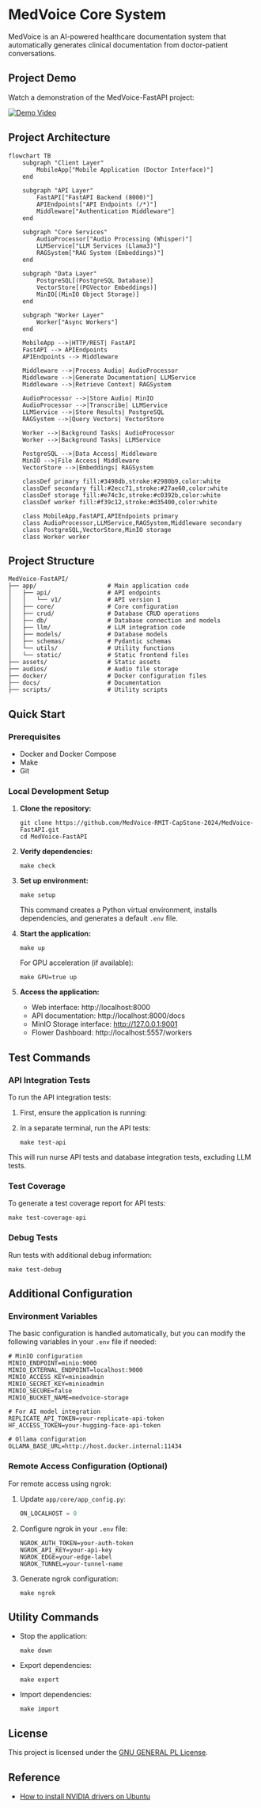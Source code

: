 # MedVoice Core System

MedVoice is an AI-powered healthcare documentation system that automatically generates clinical documentation from doctor-patient conversations.

## Project Demo

Watch a demonstration of the MedVoice-FastAPI project:

[![Demo Video](https://img.youtube.com/vi/euxRibBCnwM/0.jpg)](https://www.youtube.com/watch?v=euxRibBCnwM)

## Project Architecture

```mermaid
flowchart TB
    subgraph "Client Layer"
        MobileApp["Mobile Application (Doctor Interface)"]
    end

    subgraph "API Layer"
        FastAPI["FastAPI Backend (8000)"]
        APIEndpoints["API Endpoints (/*)"]
        Middleware["Authentication Middleware"]
    end

    subgraph "Core Services"
        AudioProcessor["Audio Processing (Whisper)"]
        LLMService["LLM Services (Llama3)"]
        RAGSystem["RAG System (Embeddings)"]
    end

    subgraph "Data Layer"
        PostgreSQL[(PostgreSQL Database)]
        VectorStore[(PGVector Embeddings)]
        MinIO[(MinIO Object Storage)]
    end

    subgraph "Worker Layer"
        Worker["Async Workers"]
    end

    MobileApp -->|HTTP/REST| FastAPI
    FastAPI --> APIEndpoints
    APIEndpoints --> Middleware
    
    Middleware -->|Process Audio| AudioProcessor
    Middleware -->|Generate Documentation| LLMService
    Middleware -->|Retrieve Context| RAGSystem

    AudioProcessor -->|Store Audio| MinIO
    AudioProcessor -->|Transcribe| LLMService
    LLMService -->|Store Results| PostgreSQL
    RAGSystem -->|Query Vectors| VectorStore
    
    Worker -->|Background Tasks| AudioProcessor
    Worker -->|Background Tasks| LLMService
    
    PostgreSQL -->|Data Access| Middleware
    MinIO -->|File Access| Middleware
    VectorStore -->|Embeddings| RAGSystem

    classDef primary fill:#3498db,stroke:#2980b9,color:white
    classDef secondary fill:#2ecc71,stroke:#27ae60,color:white
    classDef storage fill:#e74c3c,stroke:#c0392b,color:white
    classDef worker fill:#f39c12,stroke:#d35400,color:white

    class MobileApp,FastAPI,APIEndpoints primary
    class AudioProcessor,LLMService,RAGSystem,Middleware secondary
    class PostgreSQL,VectorStore,MinIO storage
    class Worker worker
```

## Project Structure

```
MedVoice-FastAPI/
├── app/                    # Main application code
│   ├── api/                # API endpoints
│   │   └── v1/             # API version 1
│   ├── core/               # Core configuration
│   ├── crud/               # Database CRUD operations
│   ├── db/                 # Database connection and models
│   ├── llm/                # LLM integration code
│   ├── models/             # Database models
│   ├── schemas/            # Pydantic schemas
│   └── utils/              # Utility functions
│   └── static/             # Static frontend files
├── assets/                 # Static assets
├── audios/                 # Audio file storage
├── docker/                 # Docker configuration files
├── docs/                   # Documentation
├── scripts/                # Utility scripts
```

## Quick Start

### Prerequisites
- Docker and Docker Compose
- Make
- Git

### Local Development Setup

1. **Clone the repository:**
   ```shell
   git clone https://github.com/MedVoice-RMIT-CapStone-2024/MedVoice-FastAPI.git
   cd MedVoice-FastAPI
   ```

2. **Verify dependencies:**
   ```shell
   make check
   ```

3. **Set up environment:**
   ```shell
   make setup
   ```
   This command creates a Python virtual environment, installs dependencies, and generates a default `.env` file.

4. **Start the application:**
   ```shell
   make up
   ```
   For GPU acceleration (if available):
   ```shell
   make GPU=true up
   ```

5. **Access the application:**
   - Web interface: http://localhost:8000
   - API documentation: http://localhost:8000/docs
   - MinIO Storage interface: http://127.0.0.1:9001
   - Flower Dashboard: http://localhost:5557/workers

## Test Commands

### API Integration Tests

To run the API integration tests:

1. First, ensure the application is running:

2. In a separate terminal, run the API tests:
   ```shell
   make test-api
   ```

This will run nurse API tests and database integration tests, excluding LLM tests.

### Test Coverage

To generate a test coverage report for API tests:

```shell
make test-coverage-api
```
### Debug Tests

Run tests with additional debug information:

```shell
make test-debug
```

## Additional Configuration

### Environment Variables

The basic configuration is handled automatically, but you can modify the following variables in your `.env` file if needed:

```env
# MinIO configuration
MINIO_ENDPOINT=minio:9000
MINIO_EXTERNAL_ENDPOINT=localhost:9000
MINIO_ACCESS_KEY=minioadmin
MINIO_SECRET_KEY=minioadmin
MINIO_SECURE=false
MINIO_BUCKET_NAME=medvoice-storage

# For AI model integration
REPLICATE_API_TOKEN=your-replicate-api-token
HF_ACCESS_TOKEN=your-hugging-face-api-token

# Ollama configuration
OLLAMA_BASE_URL=http://host.docker.internal:11434
```

### Remote Access Configuration (Optional)

For remote access using ngrok:

1. Update `app/core/app_config.py`:
   ```python
   ON_LOCALHOST = 0
   ```

2. Configure ngrok in your `.env` file:
   ```env
   NGROK_AUTH_TOKEN=your-auth-token
   NGROK_API_KEY=your-api-key
   NGROK_EDGE=your-edge-label
   NGROK_TUNNEL=your-tunnel-name
   ```

3. Generate ngrok configuration:
   ```shell
   make ngrok
   ```

## Utility Commands

- Stop the application:
  ```shell
  make down
  ```

- Export dependencies:
  ```shell
  make export
  ```

- Import dependencies:
  ```shell
  make import
  ```

## License

This project is licensed under the [GNU GENERAL PL License](LICENSE).

## Reference
- [How to install NVIDIA drivers on Ubuntu](https://linuxconfig.org/how-to-install-the-nvidia-drivers-on-ubuntu-22-04)